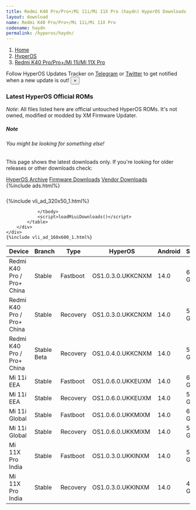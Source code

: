 ```yaml
---
title: Redmi K40 Pro/Pro+/Mi 11i/Mi 11X Pro (haydn) HyperOS Downloads
layout: download
name: Redmi K40 Pro/Pro+/Mi 11i/Mi 11X Pro
codename: haydn
permalink: /hyperos/haydn/
---
```

<nav aria-label="breadcrumb">
    <ol class="breadcrumb">
        <li class="breadcrumb-item"><a href="/">Home</a></li>
        <li class="breadcrumb-item"><a href="/hyperos/">HyperOS</a></li>
        <li class="breadcrumb-item active" aria-current="page"><a href="/hyperos/haydn/">Redmi K40 Pro/Pro+/Mi 11i/Mi 11X Pro</a></li>
    </ol>
</nav>
<div class="alert alert-primary alert-dismissible fade show" role="alert">
    Follow HyperOS Updates Tracker on <a href="https://t.me/MIUIUpdatesTracker" class="alert-link">Telegram</a>
     or <a href="https://twitter.com/MiFwUpdater" class="alert-link">Twitter</a> to get notified when a new update is out!
    <button type="button" class="close" data-dismiss="alert" aria-label="Close">
        <span aria-hidden="true">&times;</span>
    </button>
</div>

### Latest HyperOS Official ROMs
*Note*: All files listed here are official untouched HyperOS ROMs. It's not owned, modified or modded by XM Firmware Updater.
<div class="card">
  <div class="card-body">
    <h5 class="card-title">Note</h5>
    <h6 class="card-subtitle mb-2 text-muted">You might be looking for something else!</h6>
    <p class="card-text">This page shows the latest downloads only.
     If you're looking for older releases or other downloads check:</p>
    <a href="/archive/hyperos/haydn/" class="card-link">HyperOS Archive</a>
    <a href="/firmware/haydn/" class="card-link">Firmware Downloads</a>
    <a href="/vendor/haydn/" class="card-link">Vendor Downloads</a>
  </div>
</div>
{%include ads.html%}
<div class="row justify-content-center">
    <div class="col-10">
        <div class="table-responsive-md" style="margin-top: 25px;">
            {%include vli_ad_320x50_1.html%}
            <table id="miui" class="display dt-responsive nowrap compact table table-striped table-hover table-sm">
                <thead class="thead-dark">
                    <tr>
                        <th data-ref="device">Device</th>
                        <th data-ref="branch">Branch</th>
                        <th data-ref="type">Type</th>
                        <th data-ref="miui">HyperOS</th>
                        <th data-ref="android">Android</th>
                        <th data-ref="size">Size</th>
                        <th data-ref="size">Date</th>
                        <th data-ref="link">Link</th>
                    </tr>
                </thead>
                <tbody>
                <tr><td>Redmi K40 Pro / Pro+ China</td><td>Stable</td><td>Fastboot</td><td>OS1.0.3.0.UKKCNXM</td><td>14.0</td><td>6.6 GB</td><td>2024-08-16</td><td><a href="/hyperos/haydn/stable/OS1.0.3.0.UKKCNXM/">Download</a></td></tr>
<tr><td>Redmi K40 Pro / Pro+ China</td><td>Stable</td><td>Recovery</td><td>OS1.0.3.0.UKKCNXM</td><td>14.0</td><td>5.6 GB</td><td>2024-08-27</td><td><a href="/hyperos/haydn/stable/OS1.0.3.0.UKKCNXM/">Download</a></td></tr>
<tr><td>Redmi K40 Pro / Pro+ China</td><td>Stable Beta</td><td>Recovery</td><td>OS1.0.4.0.UKKCNXM</td><td>14.0</td><td>5.6 GB</td><td>2024-09-30</td><td><a href="/hyperos/haydn/stable beta/OS1.0.4.0.UKKCNXM/">Download</a></td></tr>
<tr><td>Mi 11i EEA</td><td>Stable</td><td>Fastboot</td><td>OS1.0.6.0.UKKEUXM</td><td>14.0</td><td>6.5 GB</td><td>2024-08-16</td><td><a href="/hyperos/haydn/stable/OS1.0.6.0.UKKEUXM/">Download</a></td></tr>
<tr><td>Mi 11i EEA</td><td>Stable</td><td>Recovery</td><td>OS1.0.6.0.UKKEUXM</td><td>14.0</td><td>5.0 GB</td><td>2024-08-27</td><td><a href="/hyperos/haydn/stable/OS1.0.6.0.UKKEUXM/">Download</a></td></tr>
<tr><td>Mi 11i Global</td><td>Stable</td><td>Fastboot</td><td>OS1.0.6.0.UKKMIXM</td><td>14.0</td><td>6.4 GB</td><td>2024-08-16</td><td><a href="/hyperos/haydn/stable/OS1.0.6.0.UKKMIXM/">Download</a></td></tr>
<tr><td>Mi 11i Global</td><td>Stable</td><td>Recovery</td><td>OS1.0.6.0.UKKMIXM</td><td>14.0</td><td>5.0 GB</td><td>2024-08-27</td><td><a href="/hyperos/haydn/stable/OS1.0.6.0.UKKMIXM/">Download</a></td></tr>
<tr><td>Mi 11X Pro India</td><td>Stable</td><td>Fastboot</td><td>OS1.0.3.0.UKKINXM</td><td>14.0</td><td>5.5 GB</td><td>2024-08-13</td><td><a href="/hyperos/haydn/stable/OS1.0.3.0.UKKINXM/">Download</a></td></tr>
<tr><td>Mi 11X Pro India</td><td>Stable</td><td>Recovery</td><td>OS1.0.3.0.UKKINXM</td><td>14.0</td><td>4.8 GB</td><td>2024-08-27</td><td><a href="/hyperos/haydn/stable/OS1.0.3.0.UKKINXM/">Download</a></td></tr>

                </tbody>
                <script>loadMiuiDownloads()</script>
            </table>
        </div>
    </div>
    {%include vli_ad_160x600_1.html%}
</div>
